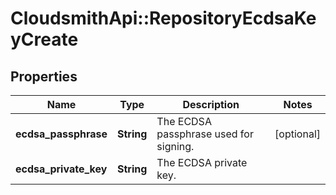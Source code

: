 # CloudsmithApi::RepositoryEcdsaKeyCreate

## Properties
Name | Type | Description | Notes
------------ | ------------- | ------------- | -------------
**ecdsa_passphrase** | **String** | The ECDSA passphrase used for signing. | [optional] 
**ecdsa_private_key** | **String** | The ECDSA private key. | 



